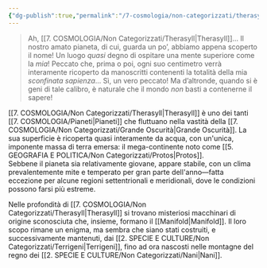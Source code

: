 ```yaml
---
{"dg-publish":true,"permalink":"/7-cosmologia/non-categorizzati/therasyll/"}
---
```



>Ah, [[7. COSMOLOGIA/Non Categorizzati/Therasyll\|Therasyll]]... Il nostro amato pianeta, di cui, guarda un po’, abbiamo appena scoperto il nome! Un luogo *quasi* degno di ospitare una mente superiore come la *mia*! Peccato che, prima o poi, ogni suo centimetro verrà interamente ricoperto da manoscritti contenenti la totalità della mia *sconfinata* *sapienza*... Sì, un vero peccato! Ma d’altronde, quando si è geni di tale calibro, è naturale che il mondo *non* basti a contenerne il sapere!

[[7. COSMOLOGIA/Non Categorizzati/Therasyll\|Therasyll]] è uno dei tanti [[7. COSMOLOGIA/Pianeti\|Pianeti]] che fluttuano nella vastità della [[7. COSMOLOGIA/Non Categorizzati/Grande Oscurità\|Grande Oscurità]]. La sua superficie è ricoperta quasi interamente da acqua, con un'unica, imponente massa di terra emersa: il mega-continente noto come [[5. GEOGRAFIA  E POLITICA/Non Categorizzati/Protos\|Protos]].  
Sebbene il pianeta sia relativamente giovane, appare stabile, con un clima prevalentemente mite e temperato per gran parte dell'anno—fatta eccezione per alcune regioni settentrionali e meridionali, dove le condizioni possono farsi più estreme.

Nelle profondità di [[7. COSMOLOGIA/Non Categorizzati/Therasyll\|Therasyll]] si trovano misteriosi macchinari di origine sconosciuta che, insieme, formano il [[Manifold\|Manifold]]. Il loro scopo rimane un enigma, ma sembra che siano stati costruiti, e successivamente mantenuti, dai [[2. SPECIE E CULTURE/Non Categorizzati/Terrigeni\|Terrigeni]], fino ad ora nascosti nelle montagne del regno dei [[2. SPECIE E CULTURE/Non Categorizzati/Nani\|Nani]].